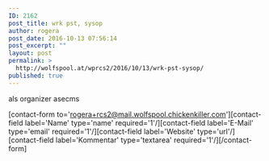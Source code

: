 ```yaml
---
ID: 2162
post_title: wrk pst, sysop
author: rogera
post_date: 2016-10-13 07:56:14
post_excerpt: ""
layout: post
permalink: >
  http://wolfspool.at/wprcs2/2016/10/13/wrk-pst-sysop/
published: true
---
```

als organizer asecms

[contact-form to='rogera+rcs2@mail.wolfspool.chickenkiller.com'][contact-field label='Name' type='name' required='1'/][contact-field label='E-Mail' type='email' required='1'/][contact-field label='Website' type='url'/][contact-field label='Kommentar' type='textarea' required='1'/][/contact-form]